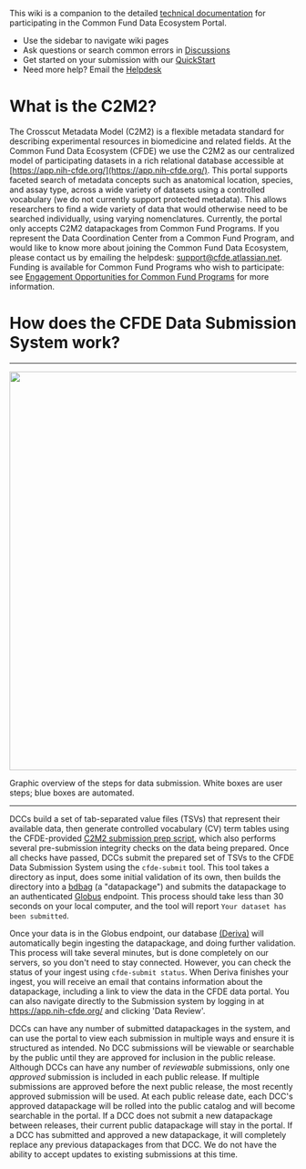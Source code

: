 
This wiki is a companion to the detailed [technical documentation](https://docs.nih-cfde.org/) for participating in the Common Fund Data Ecosystem Portal. 

- Use the sidebar to navigate wiki pages
- Ask questions or search common errors in [Discussions](https://github.com/nih-cfde/published-documentation/discussions) 
- Get started on your submission with our [QuickStart](./Quickstart)
- Need more help? Email the [Helpdesk](mailto:support@cfde.atlassian.net)

# What is the C2M2?

The Crosscut Metadata Model (C2M2) is a flexible metadata standard for describing experimental resources in biomedicine and related fields. At the Common Fund Data Ecosystem (CFDE) we use the C2M2 as our centralized model of participating datasets in a rich relational database accessible at [https://app.nih-cfde.org/](https://app.nih-cfde.org/). This portal supports faceted search of metadata concepts such as anatomical location, species, and assay type, across a wide variety of datasets using a controlled vocabulary (we do not currently support protected metadata). This allows researchers to find a wide variety of data that would otherwise need to be searched individually, using varying nomenclatures. Currently, the portal only accepts C2M2 datapackages from Common Fund Programs. If you represent the Data Coordination Center from a Common Fund Program, and would like to know more about joining the Common Fund Data Ecosystem, please contact us by emailing the helpdesk: support@cfde.atlassian.net. Funding is available for Common Fund Programs who wish to participate: see [Engagement Opportunities for Common Fund Programs](https://www.nih-cfde.org/engagement_page/engagement-opportunities-for-common-fund-programs/) for more information.

# How does the CFDE Data Submission System work?

---

<img src="https://github.com/nih-cfde/published-documentation/blob/stable/docs/images/datapackageflow.png" width="700">

Graphic overview of the steps for data submission. White boxes are user steps; blue boxes are automated. 

---

DCCs build a set of tab-separated value files (TSVs) that represent their available data, then generate controlled vocabulary (CV) term tables using the CFDE-provided [C2M2 submission prep script](https://github.com/nih-cfde/published-documentation/wiki/submission-prep-script), which also performs several pre-submission integrity checks on the data being prepared. Once all checks have passed, DCCs submit the prepared set of TSVs to the CFDE Data Submission System using the `cfde-submit` tool. This tool takes a directory as input, does some initial validation of its own, then builds the directory into a [bdbag](https://github.com/fair-research/bdbag) (a "datapackage") and submits the datapackage to an authenticated [Globus](https://www.globus.org/) endpoint. This process should take less than 30 seconds on your local computer, and the tool will report `Your dataset has been submitted`.

Once your data is in the Globus endpoint, our database [(Deriva)](http://isrd.isi.edu/deriva/) will automatically begin ingesting the datapackage, and doing further validation. This process will take several minutes, but is done completely on our servers, so you don't need to stay connected. However, you can check the status of your ingest using `cfde-submit status`. When Deriva finishes your ingest, you will receive an email that contains information about the datapackage, including a link to view the data in the CFDE data portal. You can also navigate directly to the Submission system by logging in at https://app.nih-cfde.org/ and clicking 'Data Review'. 

DCCs can have any number of submitted datapackages in the system, and can use the portal to view each submission in multiple ways and ensure it is structured as intended. No DCC submissions will be viewable or searchable by the public until they are approved for inclusion in the public release. Although DCCs can have any number of <i>reviewable</i> submissions, only one <i>approved</i> submission is included in each public release. If multiple submissions are approved before the next public release, the most recently approved submission will be used. At each public release date, each DCC's approved datapackage will be rolled into the public catalog and will become searchable in the portal. If a DCC does not submit a new datapackage between releases, their current public datapackage will stay in the portal. If a DCC has submitted and approved a new datapackage, it will completely replace any previous datapackages from that DCC. We do not have the ability to accept updates to existing submissions at this time.
